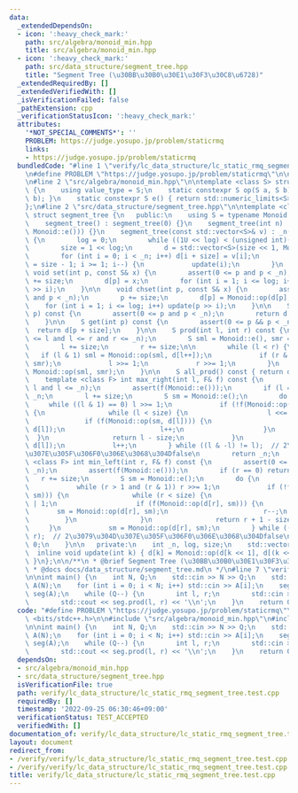 ```yaml
---
data:
  _extendedDependsOn:
  - icon: ':heavy_check_mark:'
    path: src/algebra/monoid_min.hpp
    title: src/algebra/monoid_min.hpp
  - icon: ':heavy_check_mark:'
    path: src/data_structure/segment_tree.hpp
    title: "Segment Tree (\u30BB\u30B0\u30E1\u30F3\u30C8\u6728)"
  _extendedRequiredBy: []
  _extendedVerifiedWith: []
  _isVerificationFailed: false
  _pathExtension: cpp
  _verificationStatusIcon: ':heavy_check_mark:'
  attributes:
    '*NOT_SPECIAL_COMMENTS*': ''
    PROBLEM: https://judge.yosupo.jp/problem/staticrmq
    links:
    - https://judge.yosupo.jp/problem/staticrmq
  bundledCode: "#line 1 \"verify/lc_data_structure/lc_static_rmq_segment_tree.test.cpp\"\
    \n#define PROBLEM \"https://judge.yosupo.jp/problem/staticrmq\"\n\n#include <bits/stdc++.h>\n\
    \n#line 2 \"src/algebra/monoid_min.hpp\"\n\ntemplate <class S> struct monoid_min\
    \ {\n    using value_type = S;\n    static constexpr S op(S a, S b) { return std::min(a,\
    \ b); }\n    static constexpr S e() { return std::numeric_limits<S>::max(); }\n\
    };\n#line 2 \"src/data_structure/segment_tree.hpp\"\n\ntemplate <class Monoid>\
    \ struct segment_tree {\n   public:\n    using S = typename Monoid::value_type;\n\
    \    segment_tree() : segment_tree(0) {}\n    segment_tree(int n) : segment_tree(std::vector<S>(n,\
    \ Monoid::e())) {}\n    segment_tree(const std::vector<S>& v) : _n((int)v.size())\
    \ {\n        log = 0;\n        while ((1U << log) < (unsigned int)(_n)) log++;\n\
    \        size = 1 << log;\n        d = std::vector<S>(size << 1, Monoid::e());\n\
    \        for (int i = 0; i < _n; i++) d[i + size] = v[i];\n        for (int i\
    \ = size - 1; i >= 1; i--) {\n            update(i);\n        }\n    }\n\n   \
    \ void set(int p, const S& x) {\n        assert(0 <= p and p < _n);\n        p\
    \ += size;\n        d[p] = x;\n        for (int i = 1; i <= log; i++) update(p\
    \ >> i);\n    }\n\n    void chset(int p, const S& x) {\n        assert(0 <= p\
    \ and p < _n);\n        p += size;\n        d[p] = Monoid::op(d[p], x);\n    \
    \    for (int i = 1; i <= log; i++) update(p >> i);\n    }\n\n    S operator[](int\
    \ p) const {\n        assert(0 <= p and p < _n);\n        return d[p + size];\n\
    \    }\n\n    S get(int p) const {\n        assert(0 <= p && p < _n);\n      \
    \  return d[p + size];\n    }\n\n    S prod(int l, int r) const {\n        assert(0\
    \ <= l and l <= r and r <= _n);\n        S sml = Monoid::e(), smr = Monoid::e();\n\
    \        l += size;\n        r += size;\n\n        while (l < r) {\n         \
    \   if (l & 1) sml = Monoid::op(sml, d[l++]);\n            if (r & 1) smr = Monoid::op(d[--r],\
    \ smr);\n            l >>= 1;\n            r >>= 1;\n        }\n        return\
    \ Monoid::op(sml, smr);\n    }\n\n    S all_prod() const { return d[1]; }\n\n\
    \    template <class F> int max_right(int l, F& f) const {\n        assert(0 <=\
    \ l and l <= _n);\n        assert(f(Monoid::e()));\n        if (l == _n) return\
    \ _n;\n        l += size;\n        S sm = Monoid::e();\n        do {\n       \
    \     while ((l & 1) == 0) l >>= 1;\n            if (!f(Monoid::op(sm, d[l])))\
    \ {\n                while (l < size) {\n                    l <<= 1;\n      \
    \              if (f(Monoid::op(sm, d[l]))) {\n                        sm = Monoid::op(sm,\
    \ d[l]);\n                        l++;\n                    }\n              \
    \  }\n                return l - size;\n            }\n            sm = Monoid::op(sm,\
    \ d[l]);\n            l++;\n        } while ((l & -l) != l);  // 2\u3079\u304D\
    \u307E\u305F\u306F0\u306E\u3068\u304Dfalse\n        return _n;\n    }\n\n    template\
    \ <class F> int min_left(int r, F& f) const {\n        assert(0 <= r and r <=\
    \ _n);\n        assert(f(Monoid::e()));\n        if (r == 0) return 0;\n     \
    \   r += size;\n        S sm = Monoid::e();\n        do {\n            r--;\n\
    \            while (r > 1 and (r & 1)) r >>= 1;\n            if (!f(Monoid::op(d[r],\
    \ sm))) {\n                while (r < size) {\n                    r = (r << 1)\
    \ | 1;\n                    if (f(Monoid::op(d[r], sm))) {\n                 \
    \       sm = Monoid::op(d[r], sm);\n                        r--;\n           \
    \         }\n                }\n                return r + 1 - size;\n       \
    \     }\n            sm = Monoid::op(d[r], sm);\n        } while ((r & -r) !=\
    \ r);  // 2\u3079\u304D\u307E\u305F\u306F0\u306E\u3068\u304Dfalse\n        return\
    \ 0;\n    }\n\n   private:\n    int _n, log, size;\n    std::vector<S> d;\n  \
    \  inline void update(int k) { d[k] = Monoid::op(d[k << 1], d[(k << 1) | 1]);\
    \ }\n};\n\n/**\n * @brief Segment Tree (\u30BB\u30B0\u30E1\u30F3\u30C8\u6728)\n\
    \ * @docs docs/data_structure/segment_tree.md\n */\n#line 7 \"verify/lc_data_structure/lc_static_rmq_segment_tree.test.cpp\"\
    \n\nint main() {\n    int N, Q;\n    std::cin >> N >> Q;\n    std::vector<int>\
    \ A(N);\n    for (int i = 0; i < N; i++) std::cin >> A[i];\n    segment_tree<monoid_min<int>>\
    \ seg(A);\n    while (Q--) {\n        int l, r;\n        std::cin >> l >> r;\n\
    \        std::cout << seg.prod(l, r) << '\\n';\n    }\n    return 0;\n}\n"
  code: "#define PROBLEM \"https://judge.yosupo.jp/problem/staticrmq\"\n\n#include\
    \ <bits/stdc++.h>\n\n#include \"src/algebra/monoid_min.hpp\"\n#include \"src/data_structure/segment_tree.hpp\"\
    \n\nint main() {\n    int N, Q;\n    std::cin >> N >> Q;\n    std::vector<int>\
    \ A(N);\n    for (int i = 0; i < N; i++) std::cin >> A[i];\n    segment_tree<monoid_min<int>>\
    \ seg(A);\n    while (Q--) {\n        int l, r;\n        std::cin >> l >> r;\n\
    \        std::cout << seg.prod(l, r) << '\\n';\n    }\n    return 0;\n}"
  dependsOn:
  - src/algebra/monoid_min.hpp
  - src/data_structure/segment_tree.hpp
  isVerificationFile: true
  path: verify/lc_data_structure/lc_static_rmq_segment_tree.test.cpp
  requiredBy: []
  timestamp: '2022-09-25 06:30:46+09:00'
  verificationStatus: TEST_ACCEPTED
  verifiedWith: []
documentation_of: verify/lc_data_structure/lc_static_rmq_segment_tree.test.cpp
layout: document
redirect_from:
- /verify/verify/lc_data_structure/lc_static_rmq_segment_tree.test.cpp
- /verify/verify/lc_data_structure/lc_static_rmq_segment_tree.test.cpp.html
title: verify/lc_data_structure/lc_static_rmq_segment_tree.test.cpp
---
```

